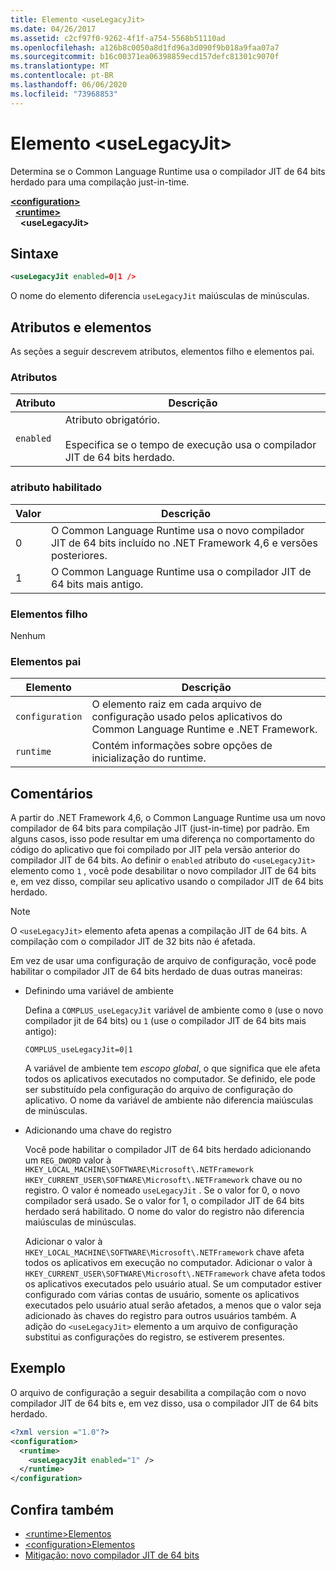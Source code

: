 ```yaml
---
title: Elemento <useLegacyJit>
ms.date: 04/26/2017
ms.assetid: c2cf97f0-9262-4f1f-a754-5568b51110ad
ms.openlocfilehash: a126b8c0050a8d1fd96a3d090f9b018a9faa07a7
ms.sourcegitcommit: b16c00371ea06398859ecd157defc81301c9070f
ms.translationtype: MT
ms.contentlocale: pt-BR
ms.lasthandoff: 06/06/2020
ms.locfileid: "73968853"
---
```

# <a name="uselegacyjit-element"></a>Elemento \<useLegacyJit>

Determina se o Common Language Runtime usa o compilador JIT de 64 bits herdado para uma compilação just-in-time.  
  
[**\<configuration>**](../configuration-element.md)\
&nbsp;&nbsp;[**\<runtime>**](runtime-element.md)\
&nbsp;&nbsp;&nbsp;&nbsp;**\<useLegacyJit>**  
  
## <a name="syntax"></a>Sintaxe  
  
```xml
<useLegacyJit enabled=0|1 />
```

O nome do elemento diferencia `useLegacyJit` maiúsculas de minúsculas.
  
## <a name="attributes-and-elements"></a>Atributos e elementos

As seções a seguir descrevem atributos, elementos filho e elementos pai.  
  
### <a name="attributes"></a>Atributos  
  
| Atributo | Descrição                                                                                   |  
| --------- | --------------------------------------------------------------------------------------------- |  
| `enabled` | Atributo obrigatório.<br><br>Especifica se o tempo de execução usa o compilador JIT de 64 bits herdado. |  
  
### <a name="enabled-attribute"></a>atributo habilitado  
  
| Valor | Descrição                                                                                                         |  
| ----- | ------------------------------------------------------------------------------------------------------------------- |  
| 0     | O Common Language Runtime usa o novo compilador JIT de 64 bits incluído no .NET Framework 4,6 e versões posteriores. |  
| 1     | O Common Language Runtime usa o compilador JIT de 64 bits mais antigo.                                                     |  
  
### <a name="child-elements"></a>Elementos filho

Nenhum
  
### <a name="parent-elements"></a>Elementos pai  
  
| Elemento         | Descrição                                                                                                       |  
| --------------- | ----------------------------------------------------------------------------------------------------------------- |  
| `configuration` | O elemento raiz em cada arquivo de configuração usado pelos aplicativos do Common Language Runtime e .NET Framework. |  
| `runtime`       | Contém informações sobre opções de inicialização do runtime.                                                        |  
  
## <a name="remarks"></a>Comentários  

A partir do .NET Framework 4,6, o Common Language Runtime usa um novo compilador de 64 bits para compilação JIT (just-in-time) por padrão. Em alguns casos, isso pode resultar em uma diferença no comportamento do código do aplicativo que foi compilado por JIT pela versão anterior do compilador JIT de 64 bits. Ao definir o `enabled` atributo do `<useLegacyJit>` elemento como `1` , você pode desabilitar o novo compilador JIT de 64 bits e, em vez disso, compilar seu aplicativo usando o compilador JIT de 64 bits herdado.  
  
> [!NOTE]
> O `<useLegacyJit>` elemento afeta apenas a compilação JIT de 64 bits. A compilação com o compilador JIT de 32 bits não é afetada.  
  
Em vez de usar uma configuração de arquivo de configuração, você pode habilitar o compilador JIT de 64 bits herdado de duas outras maneiras:  
  
- Definindo uma variável de ambiente

  Defina a `COMPLUS_useLegacyJit` variável de ambiente como `0` (use o novo compilador jit de 64 bits) ou `1` (use o compilador JIT de 64 bits mais antigo):
  
  ```env  
  COMPLUS_useLegacyJit=0|1  
  ```  
  
  A variável de ambiente tem *escopo global*, o que significa que ele afeta todos os aplicativos executados no computador. Se definido, ele pode ser substituído pela configuração do arquivo de configuração do aplicativo. O nome da variável de ambiente não diferencia maiúsculas de minúsculas.
  
- Adicionando uma chave do registro

  Você pode habilitar o compilador JIT de 64 bits herdado adicionando um `REG_DWORD` valor à `HKEY_LOCAL_MACHINE\SOFTWARE\Microsoft\.NETFramework` `HKEY_CURRENT_USER\SOFTWARE\Microsoft\.NETFramework` chave ou no registro. O valor é nomeado `useLegacyJit` . Se o valor for 0, o novo compilador será usado. Se o valor for 1, o compilador JIT de 64 bits herdado será habilitado. O nome do valor do registro não diferencia maiúsculas de minúsculas.
  
  Adicionar o valor à `HKEY_LOCAL_MACHINE\SOFTWARE\Microsoft\.NETFramework` chave afeta todos os aplicativos em execução no computador. Adicionar o valor à `HKEY_CURRENT_USER\SOFTWARE\Microsoft\.NETFramework` chave afeta todos os aplicativos executados pelo usuário atual. Se um computador estiver configurado com várias contas de usuário, somente os aplicativos executados pelo usuário atual serão afetados, a menos que o valor seja adicionado às chaves do registro para outros usuários também. A adição do `<useLegacyJit>` elemento a um arquivo de configuração substitui as configurações do registro, se estiverem presentes.  
  
## <a name="example"></a>Exemplo  

O arquivo de configuração a seguir desabilita a compilação com o novo compilador JIT de 64 bits e, em vez disso, usa o compilador JIT de 64 bits herdado.  
  
```xml  
<?xml version ="1.0"?>  
<configuration>  
  <runtime>  
    <useLegacyJit enabled="1" />  
  </runtime>  
</configuration>  
```  
  
## <a name="see-also"></a>Confira também

- [\<runtime>Elementos](runtime-element.md)
- [\<configuration>Elementos](../configuration-element.md)
- [Mitigação: novo compilador JIT de 64 bits](../../../migration-guide/mitigation-new-64-bit-jit-compiler.md)
